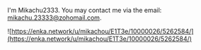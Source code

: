 I'm Mikachu2333. You may contact me via the email: [mikachu.23333@zohomail.com](mailto:mikachu.23333@zohomail.com).

![https://enka.network/u/mikachou/E1T3e/10000026/5262584/](https://enka.network/u/mikachou/E1T3e/10000026/5262584/)
